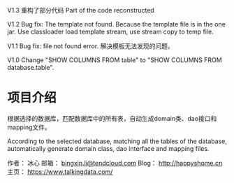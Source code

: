 V1.3
重构了部分代码
Part of the code reconstructed

V1.2
Bug fix: The template not found. Because the template file is in the one jar.
Use classloader load template stream,  use stream copy to temp file.


V1.1
Bug fix: file not found error.
解决模板无法发现的问题。

V1.0
Change "SHOW COLUMNS FROM table" to "SHOW COLUMNS FROM database.table".

# 项目介绍
根据选择的数据库，匹配数据库中的所有表，自动生成domain类、dao接口和mapping文件。

According to the selected database, matching all the tables of the database, automatically generate domain class, dao interface and mapping files.

作者： 冰心
邮箱： bingxin.li@tendcloud.com
Blog： http://happyshome.cn
主页： https://www.talkingdata.com/